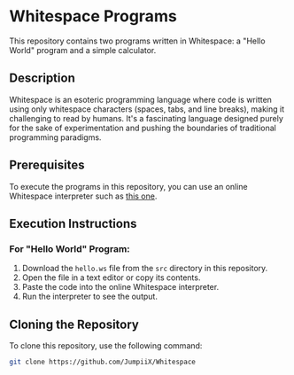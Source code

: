# Whitespace Programs

This repository contains two programs written in Whitespace: a "Hello World" program and a simple calculator.

## Description

Whitespace is an esoteric programming language where code is written using only whitespace characters (spaces, tabs, and line breaks), making it challenging to read by humans. It's a fascinating language designed purely for the sake of experimentation and pushing the boundaries of traditional programming paradigms.

## Prerequisites

To execute the programs in this repository, you can use an online Whitespace interpreter such as [this one](https://naokikp.github.io/wsi/whitespace.html).

## Execution Instructions

### For "Hello World" Program:

1. Download the `hello.ws` file from the `src` directory in this repository.
2. Open the file in a text editor or copy its contents.
3. Paste the code into the online Whitespace interpreter.
4. Run the interpreter to see the output.

## Cloning the Repository

To clone this repository, use the following command:

```bash
git clone https://github.com/JumpiiX/Whitespace
